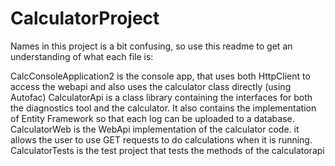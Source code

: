 # CalculatorProject
Names in this project is a bit confusing, so use this readme to get an understanding of what each file is:

CalcConsoleApplication2 is the console app, that uses both HttpClient to access the webapi and also uses the calculator class directly (using Autofac)
CalculatorApi is a class library containing the interfaces for both the diagnostics tool and the calculator. It also contains the implementation of Entity Framework so that each log can be uploaded to a database.
CalculatorWeb is the WebApi implementation of the calculator code. it allows the user to use GET requests to do calculations when it is running.
CalculatorTests is the test project that tests the methods of the calculatorapi
